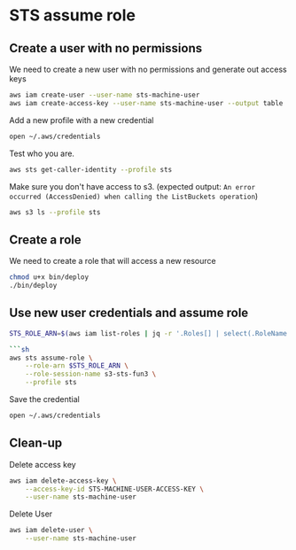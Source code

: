 # STS assume role

## Create a user with no permissions

We need to create a new user with no permissions and generate out access keys

```sh
aws iam create-user --user-name sts-machine-user
aws iam create-access-key --user-name sts-machine-user --output table
```

Add a new profile with a new credential

```sh
open ~/.aws/credentials
```

Test who you are.

```sh
aws sts get-caller-identity --profile sts
```

Make sure you don't have access to s3. (expected output: `An error occurred (AccessDenied) when calling the ListBuckets operation`)

```sh
aws s3 ls --profile sts
```

## Create a role

We need to create a role that will access a new resource

```sh
chmod u+x bin/deploy
./bin/deploy
```

## Use new user credentials and assume role

```sh
STS_ROLE_ARN=$(aws iam list-roles | jq -r '.Roles[] | select(.RoleName | contains("sts")) | .Arn')

```sh
aws sts assume-role \
    --role-arn $STS_ROLE_ARN \
    --role-session-name s3-sts-fun3 \
    --profile sts
```

Save the credential

```sh
open ~/.aws/credentials
```

## Clean-up

Delete access key

```sh
aws iam delete-access-key \
    --access-key-id STS-MACHINE-USER-ACCESS-KEY \
    --user-name sts-machine-user
```

Delete User

```sh
aws iam delete-user \
    --user-name sts-machine-user
```
